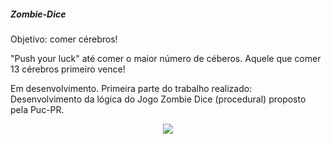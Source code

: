 ##### Zombie-Dice
Objetivo: comer cérebros! 

"Push your luck" até comer o maior número de céberos. Aquele que comer 13 cérebros primeiro vence! 



Em desenvolvimento. Primeira parte do trabalho realizado: Desenvolvimento da lógica do Jogo Zombie Dice (procedural) proposto pela Puc-PR. 
<p float="left">
<div align="center">
<img src=https://user-images.githubusercontent.com/104662140/240896549-0de11b8b-93df-4c2c-a88e-a2fbf35e7624.PNG>
</div>

</p>

